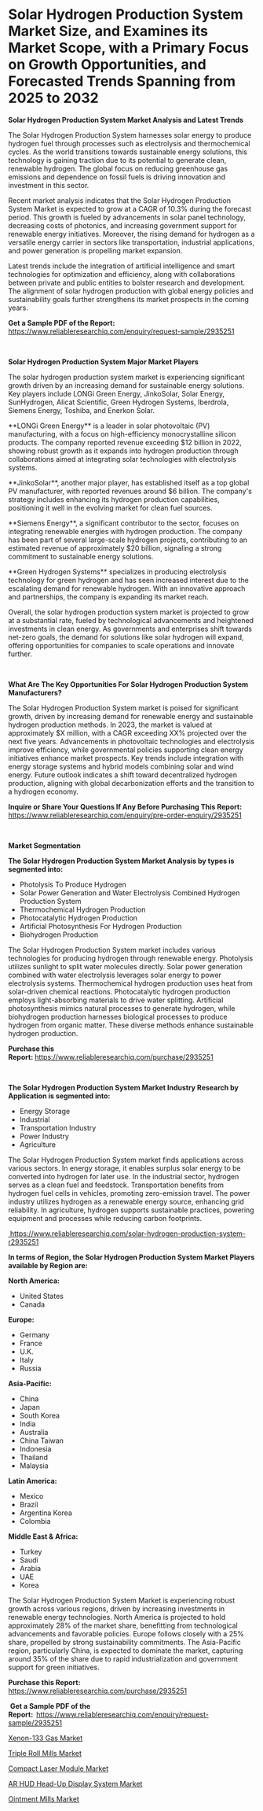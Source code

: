 <p><h1>Solar Hydrogen Production System Market Size, and Examines its Market Scope, with a Primary Focus on Growth Opportunities, and Forecasted Trends Spanning from 2025 to 2032</h1></p><p><strong>Solar Hydrogen Production System Market Analysis and Latest Trends</strong></p>
<p><p>The Solar Hydrogen Production System harnesses solar energy to produce hydrogen fuel through processes such as electrolysis and thermochemical cycles. As the world transitions towards sustainable energy solutions, this technology is gaining traction due to its potential to generate clean, renewable hydrogen. The global focus on reducing greenhouse gas emissions and dependence on fossil fuels is driving innovation and investment in this sector.</p><p>Recent market analysis indicates that the Solar Hydrogen Production System Market is expected to grow at a CAGR of 10.3% during the forecast period. This growth is fueled by advancements in solar panel technology, decreasing costs of photonics, and increasing government support for renewable energy initiatives. Moreover, the rising demand for hydrogen as a versatile energy carrier in sectors like transportation, industrial applications, and power generation is propelling market expansion.</p><p>Latest trends include the integration of artificial intelligence and smart technologies for optimization and efficiency, along with collaborations between private and public entities to bolster research and development. The alignment of solar hydrogen production with global energy policies and sustainability goals further strengthens its market prospects in the coming years.</p></p>
<p><strong>Get a Sample PDF of the Report:&nbsp;</strong> <a href="https://www.reliableresearchiq.com/enquiry/request-sample/2935251?utm_campaign=1129&utm_medium=2&utm_source=Github&utm_content=ia&utm_term=14032025&utm_id=solar-hydrogen-production-system">https://www.reliableresearchiq.com/enquiry/request-sample/2935251</a></p>
<p>&nbsp;</p>
<p><strong>Solar Hydrogen Production System Major Market Players</strong></p>
<p><p>The solar hydrogen production system market is experiencing significant growth driven by an increasing demand for sustainable energy solutions. Key players include LONGi Green Energy, JinkoSolar, Solar Energy, SunHydrogen, Alicat Scientific, Green Hydrogen Systems, Iberdrola, Siemens Energy, Toshiba, and Enerkon Solar.</p><p>**LONGi Green Energy** is a leader in solar photovoltaic (PV) manufacturing, with a focus on high-efficiency monocrystalline silicon products. The company reported revenue exceeding $12 billion in 2022, showing robust growth as it expands into hydrogen production through collaborations aimed at integrating solar technologies with electrolysis systems.</p><p>**JinkoSolar**, another major player, has established itself as a top global PV manufacturer, with reported revenues around $6 billion. The company's strategy includes enhancing its hydrogen production capabilities, positioning it well in the evolving market for clean fuel sources.</p><p>**Siemens Energy**, a significant contributor to the sector, focuses on integrating renewable energies with hydrogen production. The company has been part of several large-scale hydrogen projects, contributing to an estimated revenue of approximately $20 billion, signaling a strong commitment to sustainable energy solutions.</p><p>**Green Hydrogen Systems** specializes in producing electrolysis technology for green hydrogen and has seen increased interest due to the escalating demand for renewable hydrogen. With an innovative approach and partnerships, the company is expanding its market reach.</p><p>Overall, the solar hydrogen production system market is projected to grow at a substantial rate, fueled by technological advancements and heightened investments in clean energy. As governments and enterprises shift towards net-zero goals, the demand for solutions like solar hydrogen will expand, offering opportunities for companies to scale operations and innovate further.</p></p>
<p>&nbsp;</p>
<p><strong>What Are The Key Opportunities For Solar Hydrogen Production System Manufacturers?</strong></p>
<p><p>The Solar Hydrogen Production System market is poised for significant growth, driven by increasing demand for renewable energy and sustainable hydrogen production methods. In 2023, the market is valued at approximately $X million, with a CAGR exceeding XX% projected over the next five years. Advancements in photovoltaic technologies and electrolysis improve efficiency, while governmental policies supporting clean energy initiatives enhance market prospects. Key trends include integration with energy storage systems and hybrid models combining solar and wind energy. Future outlook indicates a shift toward decentralized hydrogen production, aligning with global decarbonization efforts and the transition to a hydrogen economy.</p></p>
<p><strong>Inquire or Share Your Questions If Any Before Purchasing This Report:</strong> <a href="https://www.reliableresearchiq.com/enquiry/pre-order-enquiry/2935251?utm_campaign=1129&utm_medium=2&utm_source=Github&utm_content=ia&utm_term=14032025&utm_id=solar-hydrogen-production-system">https://www.reliableresearchiq.com/enquiry/pre-order-enquiry/2935251</a></p>
<p>&nbsp;</p>
<p><strong>Market Segmentation</strong></p>
<p><strong>The Solar Hydrogen Production System Market Analysis by types is segmented into:</strong></p>
<p><ul><li>Photolysis To Produce Hydrogen</li><li>Solar Power Generation and Water Electrolysis Combined Hydrogen Production System</li><li>Thermochemical Hydrogen Production</li><li>Photocatalytic Hydrogen Production</li><li>Artificial Photosynthesis For Hydrogen Production</li><li>Biohydrogen Production</li></ul></p>
<p><p>The Solar Hydrogen Production System market includes various technologies for producing hydrogen through renewable energy. Photolysis utilizes sunlight to split water molecules directly. Solar power generation combined with water electrolysis leverages solar energy to power electrolysis systems. Thermochemical hydrogen production uses heat from solar-driven chemical reactions. Photocatalytic hydrogen production employs light-absorbing materials to drive water splitting. Artificial photosynthesis mimics natural processes to generate hydrogen, while biohydrogen production harnesses biological processes to produce hydrogen from organic matter. These diverse methods enhance sustainable hydrogen production.</p></p>
<p><strong>Purchase this Report:&nbsp;</strong><a href="https://www.reliableresearchiq.com/purchase/2935251?utm_campaign=1129&utm_medium=2&utm_source=Github&utm_content=ia&utm_term=14032025&utm_id=solar-hydrogen-production-system">https://www.reliableresearchiq.com/purchase/2935251</a></p>
<p>&nbsp;</p>
<p><strong>The Solar Hydrogen Production System Market Industry Research by Application is segmented into:</strong></p>
<p><ul><li>Energy Storage</li><li>Industrial</li><li>Transportation Industry</li><li>Power Industry</li><li>Agriculture</li></ul></p>
<p><p>The Solar Hydrogen Production System market finds applications across various sectors. In energy storage, it enables surplus solar energy to be converted into hydrogen for later use. In the industrial sector, hydrogen serves as a clean fuel and feedstock. Transportation benefits from hydrogen fuel cells in vehicles, promoting zero-emission travel. The power industry utilizes hydrogen as a renewable energy source, enhancing grid reliability. In agriculture, hydrogen supports sustainable practices, powering equipment and processes while reducing carbon footprints.</p></p>
<p><a href="https://www.reliableresearchiq.com/solar-hydrogen-production-system-r2935251?utm_campaign=1129&utm_medium=2&utm_source=Github&utm_content=ia&utm_term=14032025&utm_id=solar-hydrogen-production-system">&nbsp;https://www.reliableresearchiq.com/solar-hydrogen-production-system-r2935251</a></p>
<p><strong>In terms of Region, the Solar Hydrogen Production System Market Players available by Region are:</strong></p>
<p>
    <p> <strong> North America: </strong>
        <ul>
            <li>United States</li>
            <li>Canada</li>
        </ul>
        </p> 
    <p> <strong> Europe: </strong>
        <ul>
            <li>Germany</li>
            <li>France</li>
            <li>U.K.</li>
            <li>Italy</li>
            <li>Russia</li>
        </ul>
        </p> 
    <p> <strong> Asia-Pacific: </strong>
        <ul>
            <li>China</li>
            <li>Japan</li>
            <li>South Korea</li>
            <li>India</li>
            <li>Australia</li>
            <li>China Taiwan</li>
            <li>Indonesia</li>
            <li>Thailand</li>
            <li>Malaysia</li>
        </ul>
        </p> 
    <p> <strong> Latin America: </strong>
        <ul>
            <li>Mexico</li>
            <li>Brazil</li>
            <li>Argentina Korea</li>
            <li>Colombia</li>
        </ul>
        </p> 
    <p> <strong> Middle East & Africa: </strong>
        <ul>
            <li>Turkey</li>
            <li>Saudi</li>
            <li>Arabia</li>
            <li>UAE</li>
            <li>Korea</li>
        </ul>
    </p>
    </p>
<p><p>The Solar Hydrogen Production System Market is experiencing robust growth across various regions, driven by increasing investments in renewable energy technologies. North America is projected to hold approximately 28% of the market share, benefitting from technological advancements and favorable policies. Europe follows closely with a 25% share, propelled by strong sustainability commitments. The Asia-Pacific region, particularly China, is expected to dominate the market, capturing around 35% of the share due to rapid industrialization and government support for green initiatives.</p></p>
<p><strong>Purchase this Report: </strong><a href="https://www.reliableresearchiq.com/purchase/2935251?utm_campaign=1129&utm_medium=2&utm_source=Github&utm_content=ia&utm_term=14032025&utm_id=solar-hydrogen-production-system">https://www.reliableresearchiq.com/purchase/2935251</a></p>
<p>&nbsp;<strong>Get a Sample PDF of the Report:&nbsp;&nbsp;</strong><a href="https://www.reliableresearchiq.com/enquiry/request-sample/2935251?utm_campaign=1129&utm_medium=2&utm_source=Github&utm_content=ia&utm_term=14032025&utm_id=solar-hydrogen-production-system">https://www.reliableresearchiq.com/enquiry/request-sample/2935251</a></p>
<p><strong></strong></p>
<p><p><a href="https://github.com/snapetylerho/Market-Research-Report-List-1/blob/main/xenon-133-gas-market.md?utm_campaign=1129&utm_medium=2&utm_source=Github&utm_content=ia&utm_term=14032025&utm_id=solar-hydrogen-production-system">Xenon-133 Gas Market</a></p><p><a href="https://github.com/iwanesucices/Market-Research-Report-List-1/blob/main/triple-roll-mills-market.md?utm_campaign=1129&utm_medium=2&utm_source=Github&utm_content=ia&utm_term=14032025&utm_id=solar-hydrogen-production-system">Triple Roll Mills Market</a></p><p><a href="https://github.com/brinnoifon/Market-Research-Report-List-1/blob/main/compact-laser-module-market.md?utm_campaign=1129&utm_medium=2&utm_source=Github&utm_content=ia&utm_term=14032025&utm_id=solar-hydrogen-production-system">Compact Laser Module Market</a></p><p><a href="https://github.com/trenkkwasek84/Market-Research-Report-List-1/blob/main/ar-hud-head-up-display-system-market.md?utm_campaign=1129&utm_medium=2&utm_source=Github&utm_content=ia&utm_term=14032025&utm_id=solar-hydrogen-production-system">AR HUD Head-Up Display System Market</a></p><p><a href="https://github.com/sulvantomppa/Market-Research-Report-List-1/blob/main/ointment-mills-market.md?utm_campaign=1129&utm_medium=2&utm_source=Github&utm_content=ia&utm_term=14032025&utm_id=solar-hydrogen-production-system">Ointment Mills Market</a></p></p>
